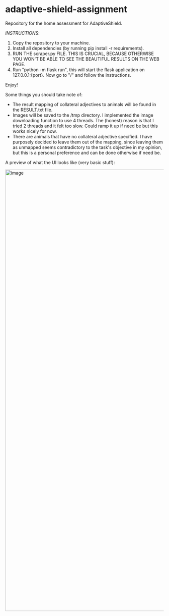 # adaptive-shield-assignment

Repository for the home assessment for AdaptiveShield.

_INSTRUCTIONS_:

1. Copy the repository to your machine.
2. Install all dependencies (by running pip install -r requirements).
3. RUN THE scraper.py FILE. THIS IS CRUCIAL, BECAUSE OTHERWISE YOU WON'T BE ABLE TO SEE THE BEAUTIFUL RESULTS ON THE WEB PAGE.
4. Run "python -m flask run", this will start the flask application on 127.0.0.1:{port}. Now go to "/" and follow the instructions.

Enjoy!

Some things you should take note of:

- The result mapping of collateral adjectives to animals will be found in the RESULT.txt file.
- Images will be saved to the /tmp directory. I implemented the image downloading function to use 4 threads. The (honest) reason is that I tried 2 threads and it felt too slow. Could ramp it up if need be but this works nicely for now.
- There are animals that have no collateral adjective specified. I have purposely decided to leave them out of the mapping, since leaving them as unmapped seems contradictory to the task's objective in my opinion, but this is a personal preference and can be done otherwise if need be.

A preview of what the UI looks like (very basic stuff):

<img width="1399" alt="image" src="https://github.com/user-attachments/assets/5a3ee928-fcc9-4138-bbbf-ef3b9ea661e6">
